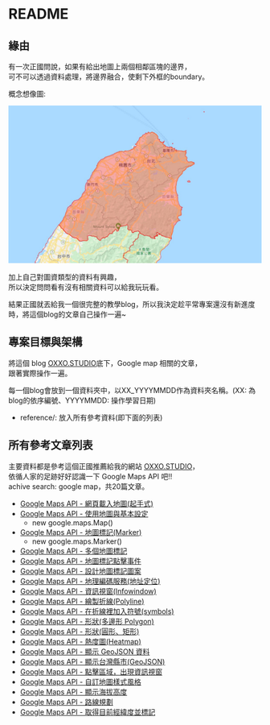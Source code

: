 # README

<!-- https://www.oxxostudio.tw/articles/201707/google-maps-1.html
https://www.oxxostudio.tw/list.html -->

## 緣由

有一次正國問說，如果有給出地圖上兩個相鄰區塊的邊界，  
可不可以透過資料處理，將邊界融合，使剩下外框的boundary。  

概念想像圖:

![map boundary](./boundary/image/map_boundary_idea.jpg)

加上自己對圖資類型的資料有興趣，  
所以決定問問看有沒有相關資料可以給我玩玩看。

結果正國就丟給我一個很完整的教學blog，所以我決定趁平常專案還沒有新進度時，將這個blog的文章自己操作一遍~

## 專案目標與架構

將這個 blog [OXXO.STUDIO](https://www.oxxostudio.tw/)底下，Google map 相關的文章，  
跟著實際操作一遍。

每一個blog會放到一個資料夾中，以XX_YYYYMMDD作為資料夾名稱。(XX: 為blog的依序編號、YYYYMMDD: 操作學習日期)

- reference/: 放入所有參考資料(即下面的列表)

## 所有參考文章列表

主要資料都是參考這個正國推薦給我的網站 [OXXO.STUDIO](https://www.oxxostudio.tw/)，  
依循人家的足跡好好認識一下 Google Maps API 吧!!  
achive search: google map，共20篇文章。

- [Google Maps API - 網頁載入地圖(起手式)](https://www.oxxostudio.tw/articles/201707/google-maps-1.html)
- [Google Maps API - 使用地圖與基本設定](https://www.oxxostudio.tw/articles/201707/google-maps-2-map-class.html)
  - new google.maps.Map()
- [Google Maps API - 地圖標記(Marker)](https://www.oxxostudio.tw/articles/201801/google-maps-3-marker.html)
  - new google.maps.Marker()
- [Google Maps API - 多個地圖標記](https://www.oxxostudio.tw/articles/201801/google-maps-4-more-markers.html)
- [Google Maps API - 地圖標記點擊事件](https://www.oxxostudio.tw/articles/201801/google-maps-5-marker-click-event.html)
- [Google Maps API - 設計地圖標記圖案](https://www.oxxostudio.tw/articles/201801/google-maps-6-marker-image.html)
- [Google Maps API - 地理編碼服務(地址定位)](https://www.oxxostudio.tw/articles/201802/google-maps-7-geocoding.html)
- [Google Maps API - 資訊視窗(Infowindow)](https://www.oxxostudio.tw/articles/201802/google-maps-8-infowindow.html)
- [Google Maps API - 繪製折線(Polyline)](https://www.oxxostudio.tw/articles/201802/google-maps-9-polyline.html)
- [Google Maps API - 在折線裡加入符號(symbols)](https://www.oxxostudio.tw/articles/201802/google-maps-10-polyline-symbols.html)
- [Google Maps API - 形狀(多邊形 Polygon)](https://www.oxxostudio.tw/articles/201802/google-maps-11-polygon.html)
- [Google Maps API - 形狀(圓形、矩形)](https://www.oxxostudio.tw/articles/201802/google-maps-12-rect-circle.html)
- [Google Maps API - 熱度圖(Heatmap)](https://www.oxxostudio.tw/articles/201802/google-maps-13-heatmap.html)
- [Google Maps API - 顯示 GeoJSON 資料](https://www.oxxostudio.tw/articles/201803/google-maps-14-geojson.html)
- [Google Maps API - 顯示台灣縣市(GeoJSON)](https://www.oxxostudio.tw/articles/201803/google-maps-15-geojson-taiwan.html)
- [Google Maps API - 點擊區域，出現資訊視窗](https://www.oxxostudio.tw/articles/201803/google-maps-16-taiwan-infowindow.html)
- [Google Maps API - 自訂地圖樣式風格](https://www.oxxostudio.tw/articles/201803/google-maps-17-edit-style.html)
- [Google Maps API - 顯示海拔高度](https://www.oxxostudio.tw/articles/201803/google-maps-18-elevation.html)
- [Google Maps API - 路線規劃](https://www.oxxostudio.tw/articles/201810/google-maps-19-directions.html)
- [Google Maps API - 取得目前經緯度並標記](https://www.oxxostudio.tw/articles/201810/google-maps-20-get-current-position.html)
